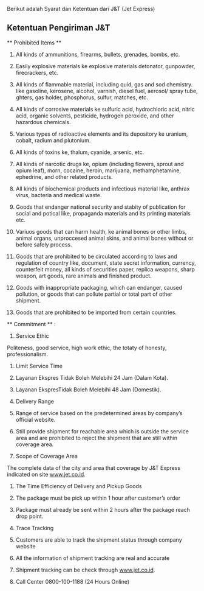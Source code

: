 Berikut adalah Syarat dan Ketentuan dari J&T \(Jet Express\)

## Ketentuan Pengiriman J&T

** Prohibited Items **

1. All kinds of ammunitions, firearms, bullets, grenades, bombs, etc.

2. Easily explosive materials ke explosive materials detonator, gunpowder, firecrackers, etc.

3. All kinds of flammable material, including quid, gas and sod chemistry. like gasoline, kerosene, alcohol, varnish, diesel fuel, aerosol\/ spray tube, ghters, gas holder, phosphorus, sulfur, matches, etc.

4. All kinds of corrosive materials ke sulfuric acid, hydrochloric acid, nitric acid, organic solvents, pesticide, hydrogen peroxide, and other hazardous chemicals.

5. Various types of radioactive elements and its depository ke uranium, cobalt, radium and plutonium.

6. All kinds of toxins ke, thalum, cyanide, arsenic, etc.

7. All kinds of narcotic drugs ke, opium \(including flowers, sprout and opium leaf\), morn, cocaine, heroin, marijuana, methamphetamine, ephedrine, and other related products.

8. All kinds of biochemical products and infectious material like, anthrax virus, bacteria and medical waste.

9. Goods that endanger national security and stabity of publication for social and potical like, propaganda materials and its printing materials etc.

10. Variuos goods that can harm health, ke animal bones or other limbs, animal organs, unproccesed animal skins, and animal bones without or before safely process.

11. Goods that are prohibited to be circulated according to laws and regulation of country like, document, state secret information, currency, counterfeit money, all kinds of securities paper, replica weapons, sharp weapon, art goods, rare animals and finished product.

12. Goods with inappropriate packaging, which can endanger, caused pollution, or goods that can pollute partial or total part of other shipment.

13. Goods that are prohibited to be imported from certain countries.


** Commitment ** :

1. Service Ethic

Politeness, good service, high work ethic, the totaty of honesty, professionalism.

1. Limit Service Time

2. Layanan Ekspres Tidak Boleh Melebihi 24 Jam \(Dalam Kota\).

3. Layanan EkspresTidak Boleh Melebihi 48 Jam \(Domestik\).

4. Delivery Range

5. Range of service based on the predetermined areas by company’s official website.

6. Still provide shipment for reachable area which is outside the service area and are prohibited to reject the shipment that are still within coverage area.

7. Scope of Coverage Area


The complete data of the city and area that coverage by J&T Express indicated on site www.jet.co.id.

1. The Time Efficiency of Delivery and Pickup Goods

2. The package must be pick up within 1 hour after customer’s order

3. Package must already be sent within 2 hours after the package reach drop point.

4. Trace Tracking

5. Customers are able to track the shipment status through company website

6. All the information of shipment tracking are real and accurate

7. Shipment tracking can be check through www.jet.co.id.

8. Call Center 0800-100-1188 \(24 Hours Online\)


